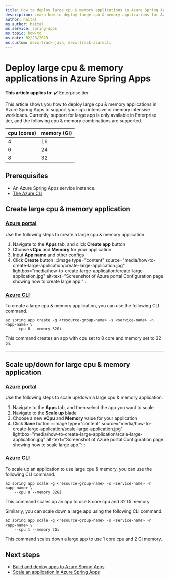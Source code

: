 ```yaml
---
title: How to deploy large cpu & memory applications in Azure Spring Apps
description: Learn how to deploy large cpu & memory applications for Azure Spring Apps.
author: haital
ms.author: haital
ms.service: spring-apps
ms.topic: how-to
ms.date: 02/28/2023
ms.custom: devx-track-java, devx-track-azurecli
---
```


# Deploy large cpu & memory applications in Azure Spring Apps

**This article applies to:** ✔️ Enterprise tier

This article shows you how to deploy large cpu & memory applications in Azure Spring Apps to support your cpu intensive or memory intensive workloads. Currently, support for large app is only available in Enterprise tier, and the following cpu & memory combinations are supported.

| cpu (cores) | memory (Gi) |
| ----------- | ----------- |
| 4           | 16          |
| 6           | 24          |
| 8           | 32          |


## Prerequisites

- An Azure Spring Apps service instance.
- [The Azure CLI](/cli/azure/install-azure-cli).

## Create large cpu & memory application


### [Azure portal](#tab/azure-portal)

Use the following steps to create a large cpu & memory application.

1. Navigate to the **Apps** tab, and click **Create app** button
1. Choose **vCpu** and **Memory** for your application
1. Input **App name** and other configs
1. Click  **Create** button
   :::image type="content" source="media/how-to-create-large-application/create-large-application.jpg" lightbox="media/how-to-create-large-application/create-large-application.jpg" alt-text="Screenshot of Azure portal Configuration page showing how to create large app.":::

### [Azure CLI](#tab/azure-cli)

To create a large cpu & memory application, you can use the following CLI command.

```azurecli
az spring app create -g <resource-group-name> -s <service-name> -n <app-name> \
    --cpu 8 --memory 32Gi  
```
This command creates an app with cpu set to 8 core and memory set to 32 Gi.

---

## Scale up/down for large cpu & memory application


### [Azure portal](#tab/azure-portal)

Use the following steps to scale up/down a large cpu & memory application.

1. Navigate to the **Apps** tab, and then select the app you want to scale
1. Navigate to the **Scale up** blade
1. Choose a new **vCpu** and **Memory** value for your application
1. Click  **Save** button
   :::image type="content" source="media/how-to-create-large-application/scale-large-application.jpg" lightbox="media/how-to-create-large-application/scale-large-application.jpg" alt-text="Screenshot of Azure portal Configuration page showing how to scale large app.":::


### [Azure CLI](#tab/azure-cli)

To scale up an application to use large cpu & memory, you can use the following CLI command.

```azurecli
az spring app scale -g <resource-group-name> -s <service-name> -n <app-name> \
    --cpu 8 --memory 32Gi  
```
This command scales up an app to use 8 core cpu and 32 Gi memory.

Similarly, you can scale down a large app using the following CLI command.
```azurecli
az spring app scale -g <resource-group-name> -s <service-name> -n <app-name> \
    --cpu 1 --memory 2Gi  
```
This command scales down a large app to use 1 core cpu and 2 Gi memory.


## Next steps
- [Build and deploy apps to Azure Spring Apps](https://docs.microsoft.com/en-us/azure/spring-apps/quickstart-deploy-apps)
- [Scale an application in Azure Spring Apps](https://docs.microsoft.com/en-us/azure/spring-apps/how-to-scale-manual)
